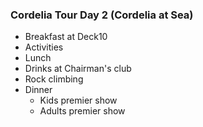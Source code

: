 ### Cordelia Tour Day 2 (Cordelia at Sea)

  - Breakfast at Deck10
  - Activities
  - Lunch
  - Drinks at Chairman's club
  - Rock climbing
  - Dinner
	- Kids premier show
	- Adults premier show